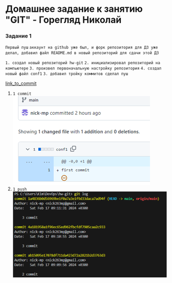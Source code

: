 # Домашнее задание к занятию "GIT" - Горегляд Николай



### Задание 1

`Первый пуш`
`аккаунт на github уже был, и форк репозитория для ДЗ уже делал, добавил файл README.md в новый репозиторий для сдачи этой ДЗ`

`1. создал новый репозиторий hw-git`
`2. инициализировал репозиторий на компьютере`
`3. произвел первоначальную настройку репозитория`
`4. создал новый файл conf1`
`3. добавил тройку коммитов сделал пуш`

[link_to_commit](https://github.com/nick-mp/hw-git/commit/ab15095e17078df711da423d72a2821b2d3763d3)

1. `1 commit`
   ![commit](https://github.com/nick-mp/hw-git/blob/main/first_commit.png)
2. `1 push`
   ![push](https://github.com/nick-mp/hw-git/blob/main/1%20push.png)

